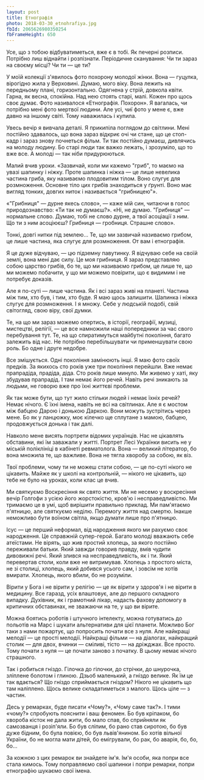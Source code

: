 ```yaml
---
layout: post
title: Етнографія
photo: 2018-03-30_etnohrafiya.jpg
fbId: 2065626980350254
fbFrameHeight: 650
---
```


Усе, що з тобою відбуватиметься, вже є в тобі. Як печерні розписи. Потрібно лиш віднайти і розпізнати. Періодичне сканування: Чи ти зараз на своєму місці? Чи ти — це ти?

<!--more-->

У моїй колекції з'явилось фото похорону молодої жінки. Вона — гуцулка, вірогідно жила у Верховині. Думаю, мого віку. Вона лежить на передньому плані, горизонтально. Одягнена у стрій, довкола квіти. Гарна, як весна, спокійна. Над нею стоять старі, малі. Кожен про щось своє думає. Фото називалося «Етнографія. Похорон». Я вагалась, чи потрібно мені фото мертвої людини. Але усі, чиї фото у мене є, вже давно на іншому світі. Тому наважилась і купила.

Увесь вечір я вивчала деталі. Я прикипіла поглядом до світлини. Мені постійно здавалось, що вона зараз відкриє очі чи стане, що це стоп-кадр і зараз знову почнеться фільм. Ти так постійно думаєш, дивлячись на молоду людину. Бо старі люди так важко лежать, і зрозуміло, що то вже все. А молоді — так ніби придурюються.

Малий вчив уроки. «Зазвичай, коли ми кажемо "гриб", то маємо на увазі шапинку і ніжку. Проте шапинка і ніжка — це лише невелика частина гриба, яку називаємо плодовитим тілом. Воно слугує для розмноження. Основне тіло цих грибів знаходиться у ґрунті. Воно має вигляд тонких, довгих ниток і називається "грибницею"».

«"Грибниця" — дурне якесь слово», — каже мій син, читаючи в голос природознавство: «Ти так не думаєш?». «Ні, не думаю. "Грибниця" — нормальне слово. Думаю, тобі не слово дурне, а твої асоціації з ним. Що ти з ним асоціюєш?
Грибниця — гробниця. Страшне слово».

Тонкі, довгі нитки під землею... Те, що ми зазвичай називаємо грибом, це лише частина, яка слугує для розмноження. От вам і етнографія.

Я це дуже відчуваю, — цю підземну павутинку. Я відчуваю себе на своїй землі, вона мені дає силу. Це моя грибниця. Я зараз представляю собою царство грибів, бо те, що ми називаємо грибом, це лише те, що ми можемо побачити, у що ми можемо повірити, що є видимим і не потребує доказів.

Але я по-суті — лише частина. Як і всі зараз живі на планеті. Частина між тим, хто був, і тим, хто буде. Я маю щось залишити. Шапинка і ніжка слугує для розмноження. І я множу. Себе у людській подобі, свій світогляд, свою віру, свої думки.

Те, на що ми зараз можемо опертись, в історії, географії, музиці, мистецтві, релігії, — це все намножили наші попередники за час свого перебування тут. Те, на що спиратимуться майбутні покоління, багато залежить від нас. Не потрібно перебільшувати чи применшувати свою роль. Бо одне і друге недобре.

Все змішується. Одні покоління замінюють інші. Я маю фото своїх предків. За якихось сто років уже три покоління перейшли. Вже немає прапрадіда, прадіда, діда. Сто років лише минуло. Ми живемо у хаті, яку збудував прапрадід. І там немає його речей. Навіть речі зникають за людьми, не говорю вже про їхні життєві проблеми.

Як так може бути, що тут жило стільки людей і немає їхніх речей? Немає нічого. Є їхні імена, навіть не всі на світлинах. Але я є мостом між бабцею Дарою і донькою Даркою. Вони можуть зустрітись через мене. Бо як у ланцюжку, моє кілечко ще сплутане з мамою, бабцею, продовжується донька і так далі.

Навколо мене висять портрети відомих українців. Нас не цікавлять обставини, які їм заважали у житті. Портрет Лесі Українки висить не у міській поліклініці в кабінеті ревматолога. Вона — великий літератор, бо вона множила те, що важливе.  Вона не тягла хворобу за собою, як віз.

Твої проблеми, чому ти не можеш стати собою, — це по-суті нікого не цікавить. Майже як у школі на контрольній, — нікого не цікавить, що тебе не було на уроках, коли клас це вчив.

Ми святкуємо Воскресіння як свято життя. Ми не несемо у воскресіння вечір Голгофи з усією його жорстокістю, кров'ю і несправедливістю. Ми тримаємо це в умі, щоб вирішити правильно приклад. Ми пам'ятаємо п'ятницю, але святкуємо неділю. Перемогу життя над смертю. Інакше неможливо бути воїном світла, якщо думати лише про п'ятницю.

Ісус — це перший неформал, від народження якого ми рахуємо своє народження. Це справжній супер-герой. Багато молоді вважають себе атеїстами. Не вірять, що жив простий хлопець, за якого постійно переживали батьки. Який завжди говорив правду, вмів чудити дивовижні речі. Який злився на несправедливість, як і ти. Який перевертав столи, коли вже не витримував. Хлопець з простого міста, не зі столиці, хлопець, який добився усього сам, і зовсім не хотів вмирати. Хлопець, якого вбили, бо не розуміли.

Вірити у Бога і не вірити у релігію — це як вірити у здоров'я і не вірити в медицину. Все гаразд, усіх влаштовує, але до першого складного випадку. Духівник, як і грамотний лікар, надасть фахову допомогу в критичних обставинах, не зважаючи на те, у що ви вірите.

Можна боятись роботів і штучного інтелекту, можна готуватись до польотів на Марс і шукати альтернативи для цієї планети. Можливо Бог таки з нами пожартує, що попросить почати все з нуля. Але найкращі мелодії — це прості мелодії. Найкращі фільми — на діалогах, найкращий столик — для двох, вчинки — сміливі, тісто — на дріжджах. Все просто. Тому почати з нуля — це почати заново з початку. В цьому немає нічого страшного.

Так і робиться гніздо. Гілочка до гілочки, до стрічки, до шнурочка, зліплене болотом і глиною. Дзьоб маленький, а гніздо велике. Як їм це так вдається? Що гніздо сприймається гніздом? Нікого не цікавить що там наліплено. Щось велике складатиметься з малого. Щось ціле — з частин.

Десь у ремарках, буде писати «Чому?», «Чому саме так?». І тими «чому?» спробують пояснити і ваш феномен. Бо був кріпаком, бо хвороба кісток не дала жити, бо мало спав, бо сприйняли як самозванця і розіп'яли. Бо був сліпим, бо рано став сиротою, бо був дуже бідним, бо була повією, бо був львів'янином. Бо хотів вільної України, бо не могла мати дітей, бо емігрували, бо рак, бо аварія, бо, бо, бо...

За кожною з цих ремарок ви знайдете ім'я. Ім'я особи, яка попри все стала кимось. Тому поправляємо свої шапинки і попри ремарки, попри етнографію шукаємо свої імена.
